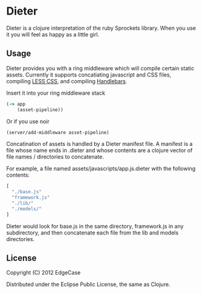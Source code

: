 # Dieter

Dieter is a clojure interpretation of the ruby Sprockets library.
When you use it you will feel as happy as a little girl.

## Usage

Dieter provides you with a ring middleware which will compile certain
static assets. Currently it supports concatiating javascript and CSS
files, compiling [LESS CSS](http://lesscss.org/), and compiling
[Handlebars](https://github.com/wycats/handlebars.js).

Insert it into your ring middleware stack

```clojure
(-> app
    (asset-pipeline))
```

Or if you use noir

```clojure
(server/add-middleware asset-pipeline)
```

Concatination of assets is handled by a Dieter manifest file.
A manifest is a file whose name ends in .dieter and whose contents are
a clojure vector of file names / directories to concatenate.

For example, a file named assets/javascripts/app.js.dieter with the following contents:

```clojure
[
  "./base.js"
  "framework.js"
  "./lib/"
  "./models/"
]
```

Dieter would look for base.js in the same directory, framework.js in any subdirectory,
and then concatenate each file from the lib and models directories.

## License

Copyright (C) 2012 EdgeCase

Distributed under the Eclipse Public License, the same as Clojure.
